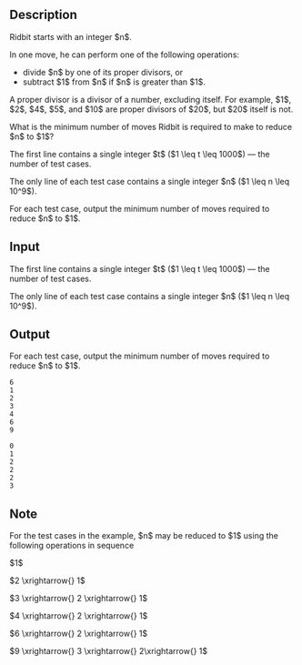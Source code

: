 ## Description

<div><p>Ridbit starts with an integer $n$.</p><p>In one move, he can perform one of the following operations: </p><ul> <li> divide $n$ by one of its <span class="tex-font-style-bf">proper</span> divisors, or </li><li> subtract $1$ from $n$ if $n$ is greater than $1$. </li></ul><p>A proper divisor is a divisor of a number, excluding itself. For example, $1$, $2$, $4$, $5$, and $10$ are proper divisors of $20$, but $20$ itself is not.</p><p>What is the minimum number of moves Ridbit is required to make to reduce $n$ to $1$?</p></div><div class="input-specification"><p>The first line contains a single integer $t$ ($1 \leq t \leq 1000$)&nbsp;— the number of test cases.</p><p>The only line of each test case contains a single integer $n$ ($1 \leq n \leq 10^9$).</p></div><div class="output-specification"><p>For each test case, output the minimum number of moves required to reduce $n$ to $1$.</p></div>

## Input

<p>The first line contains a single integer $t$ ($1 \leq t \leq 1000$)&nbsp;— the number of test cases.</p><p>The only line of each test case contains a single integer $n$ ($1 \leq n \leq 10^9$).</p>

## Output

<p>For each test case, output the minimum number of moves required to reduce $n$ to $1$.</p>





```input1
6
1
2
3
4
6
9
```




```output1
0
1
2
2
2
3
```



## Note

<p>For the test cases in the example, $n$ may be reduced to $1$ using the following operations in sequence</p><p>$1$</p><p>$2 \xrightarrow{} 1$</p><p>$3 \xrightarrow{} 2 \xrightarrow{} 1$</p><p>$4 \xrightarrow{} 2 \xrightarrow{} 1$</p><p>$6 \xrightarrow{} 2 \xrightarrow{} 1$</p><p>$9 \xrightarrow{} 3 \xrightarrow{} 2\xrightarrow{} 1$</p>
